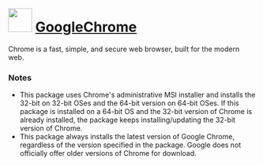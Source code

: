 # <img src="https://cdn.jsdelivr.net/gh/chocolatey/chocolatey-coreteampackages@edba4a5849ff756e767cba86641bea97ff5721fe/icons/chrome.svg" width="48" height="48"/> [GoogleChrome](https://chocolatey.org/packages/GoogleChrome)


Chrome is a fast, simple, and secure web browser, built for the modern web.

### Notes

* This package uses Chrome's administrative MSI installer and installs the 32-bit on 32-bit OSes and the 64-bit version on 64-bit OSes. If this package is installed on a 64-bit OS and the 32-bit version of Chrome is already installed, the package keeps installing/updating the 32-bit version of Chrome.
* This package always installs the latest version of Google Chrome, regardless of the version specified in the package. Google does not officially offer older versions of Chrome for download.

